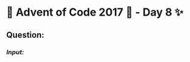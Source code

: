 # :christmas_tree: Advent of Code 2017 :christmas_tree: - Day 8 :sparkles:
## Question: 
>
>
>

### *Input:*

>
>
>